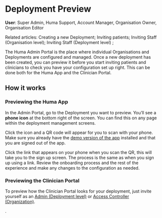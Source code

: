 # Deployment Preview
**User**: Super Admin, Huma Support, Account Manager, Organisation Owner, Organisation Editor

Related articles: Creating a new Deployment; Inviting patients; Inviting Staff (Organisation level); Inviting Staff (Deployment level) ;

The Huma Admin Portal is the place where individual Organisations and Deployments are configured and managed. Once a new deployment has been created, you can preview it before you start inviting patients and clinicians to check you have your configuration set up right.
This can be done both for the Huma App and the Clinician Portal. 
## How it works
### Previewing the Huma App​
In the Admin Portal, go to the Deployment you want to preview. You’ll see a **phone icon** at the bottom right of the screen. You can find this on any page within the deployment management screens.

Click the icon and a QR code will appear for you to scan with your phone. Make sure you already have the [demo version of the app](https://humatherapeutics.atlassian.net/wiki/spaces/HUM/pages/2155413529/.RPM+-+Patient+App+and+Clinician+Portal+Demo) installed and that you are signed out of the app.

Click the link that appears on your phone when you scan the QR, this will take you to the sign up screen. The process is the same as when you sign up using a link.
Review the onboarding process and the rest of the experience and make any changes to the configuration as needed.
### Previewing the Clinician Portal
To preview how the Clinician Portal looks for your deployment, just invite yourself as an [Admin (Deployment level)]() or [Access Controller (Organization)](). 


.

